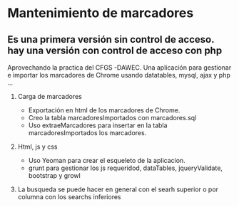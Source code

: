 # Mantenimiento de marcadores

## Es una primera versión sin control de acceso. hay una versión con control de acceso con php

Aprovechando la practica del CFGS -DAWEC.
Una aplicación para gestionar e importar los marcadores de Chrome usando datatables, mysql, ajax y php ...


1. Carga de marcadores
   - Exportación en html de los marcadores de Chrome.
   - Creo la tabla marcadoresImportados con marcadores.sql
   - Uso extraeMarcadores para insertar en la tabla marcadoresImportados los marcadores. 

2. Html, js y css
   - Uso Yeoman para crear el esqueleto de la aplicacíon.
   - grunt para gestionar los js requeridod, dataTables, jqueryValidate, bootstrap y growl

3. La busqueda se puede hacer en general con el searh superior o por columna con los searchs inferiores 
